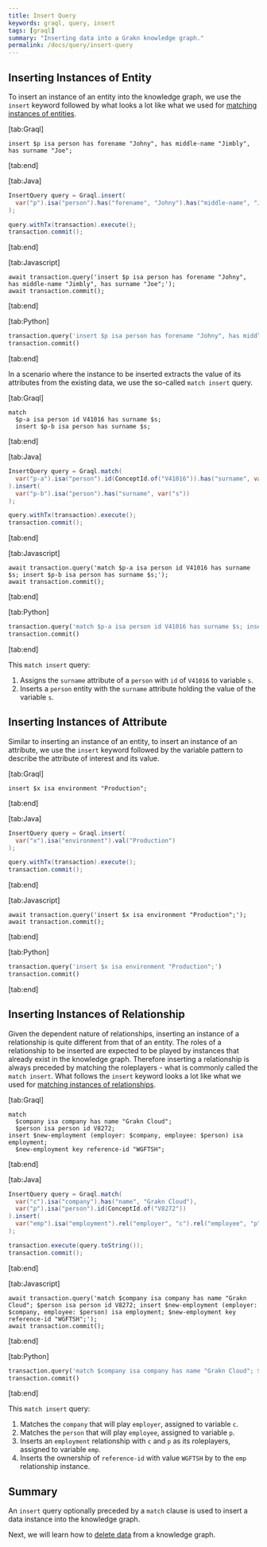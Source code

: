 ```yaml
---
title: Insert Query
keywords: graql, query, insert
tags: [graql]
summary: "Inserting data into a Grakn knowledge graph."
permalink: /docs/query/insert-query
---
```


## Inserting Instances of Entity
To insert an instance of an entity into the knowledge graph, we use the `insert` keyword followed by what looks a lot like what we used for [matching instances of entities](/docs/query/match-clause#matching-instances-of-an-entity).

<div class="gtabs dark">

[tab:Graql]
```graql
insert $p isa person has forename "Johny", has middle-name "Jimbly", has surname "Joe";
```
[tab:end]

[tab:Java]
```java
InsertQuery query = Graql.insert(
  var("p").isa("person").has("forename", "Johny").has("middle-name", "Jimbly").has("surname", "Joe")
);

query.withTx(transaction).execute();
transaction.commit();
```
<!-- 1.5 transaction.execute(query.toString());
transaction.commit(); -->
[tab:end]

[tab:Javascript]
```nodejs
await transaction.query('insert $p isa person has forename "Johny", has middle-name "Jimbly", has surname "Joe";');
await transaction.commit();
```
[tab:end]

[tab:Python]
```python
transaction.query('insert $p isa person has forename "Johny", has middle-name "Jimbly", has surname "Joe";')
transaction.commit()
```
[tab:end]

</div>

In a scenario where the instance to be inserted extracts the value of its attributes from the existing data, we use the so-called `match insert` query.

<div class="gtabs dark">

[tab:Graql]
```graql
match
  $p-a isa person id V41016 has surname $s;
  insert $p-b isa person has surname $s;
```
[tab:end]

[tab:Java]
```java
InsertQuery query = Graql.match(
  var("p-a").isa("person").id(ConceptId.of("V41016")).has("surname", var("s"))
).insert(
  var("p-b").isa("person").has("surname", var("s"))
);

query.withTx(transaction).execute();
transaction.commit();
```
<!-- 1.5 transaction.execute(query.toString());
transaction.commit(); -->
[tab:end]

[tab:Javascript]
```nodejs
await transaction.query('match $p-a isa person id V41016 has surname $s; insert $p-b isa person has surname $s;');
await transaction.commit();
```
[tab:end]

[tab:Python]
```python
transaction.query('match $p-a isa person id V41016 has surname $s; insert $p-b isa person has surname $s;')
transaction.commit()
```
[tab:end]
</div>

This `match insert` query:
1. Assigns the `surname` attribute of a `person` with `id` of `V41016` to variable `s`.
2. Inserts a `person` entity with the `surname` attribute holding the value of the variable `s`.

## Inserting Instances of Attribute
Similar to inserting an instance of an entity, to insert an instance of an attribute, we use the `insert` keyword followed by the variable pattern to describe the attribute of interest and its value.

<div class="gtabs dark">

[tab:Graql]
```graql
insert $x isa environment "Production";
```
[tab:end]

[tab:Java]
```java
InsertQuery query = Graql.insert(
  var("x").isa("environment").val("Production")
);

query.withTx(transaction).execute();
transaction.commit();
```
<!-- 1.5 transaction.execute(query.toString());
transaction.commit(); -->
[tab:end]

[tab:Javascript]
```nodejs
await transaction.query('insert $x isa environment "Production";');
await transaction.commit();
```
[tab:end]

[tab:Python]
```python
transaction.query('insert $x isa environment "Production";')
transaction.commit()
```
[tab:end]
</div>

## Inserting Instances of Relationship
Given the dependent nature of relationships, inserting an instance of a relationship is quite different from that of an entity. The roles of a relationship to be inserted are expected to be played by instances that already exist in the knowledge graph. Therefore inserting a relationship is always preceded by matching the roleplayers - what is commonly called the `match insert`. What follows the `insert` keyword looks a lot like what we used for [matching instances of relationships](/docs/query/match-clause#matching-instances-of-an-relationship).

<div class="gtabs dark">

[tab:Graql]
```graql
match
  $company isa company has name "Grakn Cloud";
  $person isa person id V8272;
insert $new-employment (employer: $company, employee: $person) isa employment;
  $new-employment key reference-id "WGFTSH";
```
[tab:end]

[tab:Java]
```java
InsertQuery query = Graql.match(
  var("c").isa("company").has("name", "Grakn Cloud"),
  var("p").isa("person").id(ConceptId.of("V8272"))
).insert(
  var("emp").isa("employment").rel("employer", "c").rel("employee", "p").has("reference-id", "WGFTSH"),
);

transaction.execute(query.toString());
transaction.commit();
```
[tab:end]

[tab:Javascript]
```nodejs
await transaction.query('match $company isa company has name "Grakn Cloud"; $person isa person id V8272; insert $new-employment (employer: $company, employee: $person) isa employment; $new-employment key reference-id "WGFTSH";');
await transaction.commit();
```
[tab:end]

[tab:Python]
```python
transaction.query('match $company isa company has name "Grakn Cloud"; $person isa person id V8272; insert $new-employment (employer: $company, employee: $person) isa employment; $new-employment key reference-id "WGFTSH";')
transaction.commit()
```
[tab:end]
</div>

This `match insert` query:
1. Matches the `company` that will play `employer`, assigned to variable `c`.
2. Matches the `person` that will play `employee`, assigned to variable `p`.
3. Inserts an `employment` relationship with `c` and `p` as its roleplayers, assigned to variable `emp`.
4. Inserts the ownership of `reference-id` with value `WGFTSH` by to the `emp` relationship instance.

## Summary
An `insert` query optionally preceded by a `match` clause is used to insert a data instance into the knowledge graph.

Next, we will learn how to [delete data](/docs/query/delete-query) from a knowledge graph.